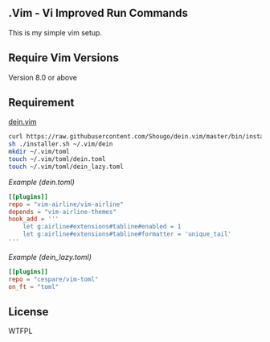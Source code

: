 ## .Vim - Vi Improved Run Commands

This is my simple vim setup.

## Require Vim Versions

Version 8.0 or above

## Requirement

[dein.vim](https://github.com/Shougo/dein.vim)
```sh
curl https://raw.githubusercontent.com/Shougo/dein.vim/master/bin/installer.sh > installer.sh
sh ./installer.sh ~/.vim/dein
mkdir ~/.vim/toml
touch ~/.vim/toml/dein.toml
touch ~/.vim/toml/dein_lazy.toml
```

*Example (dein.toml)*
```toml
[[plugins]]
repo = "vim-airline/vim-airline"
depends = "vim-airline-themes"
hook_add = '''
    let g:airline#extensions#tabline#enabled = 1
    let g:airline#extensions#tabline#formatter = 'unique_tail'
'''
```

*Example (dein_lazy.toml)*
```toml
[[plugins]]
repo = "cespare/vim-toml"
on_ft = "toml"
```

## License

WTFPL
